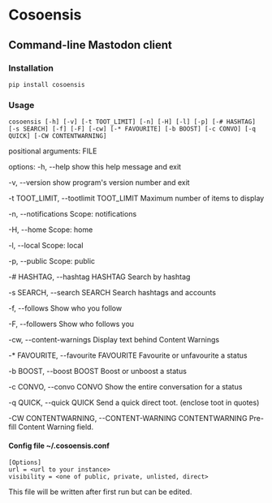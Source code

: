 
# Cosoensis
## Command-line Mastodon client

### Installation

`pip install cosoensis`

### Usage

`cosoensis [-h] [-v] [-t TOOT_LIMIT] [-n] [-H] [-l] [-p] [-# HASHTAG] [-s SEARCH] [-f] [-F] [-cw] [-* FAVOURITE] [-b BOOST] [-c CONVO] [-q QUICK] [-CW CONTENTWARNING]`

positional arguments:
  FILE

options:
  -h, --help            show this help message and exit

  -v, --version         show program's version number and exit

  -t TOOT_LIMIT, --tootlimit TOOT_LIMIT Maximum number of items to display

  -n, --notifications   Scope: notifications

  -H, --home            Scope: home

  -l, --local           Scope: local

  -p, --public          Scope: public

  -# HASHTAG, --hashtag HASHTAG Search by hashtag

  -s SEARCH, --search SEARCH Search hashtags and accounts

  -f, --follows         Show who you follow

  -F, --followers       Show who follows you

  -cw, --content-warnings Display text behind Content Warnings

  -* FAVOURITE, --favourite FAVOURITE Favourite or unfavourite a status

  -b BOOST, --boost BOOST Boost or unboost a status

  -c CONVO, --convo CONVO Show the entire conversation for a status

  -q QUICK, --quick QUICK Send a quick direct toot. (enclose toot in quotes)

  -CW CONTENTWARNING, --CONTENT-WARNING CONTENTWARNING Pre-fill Content Warning field.

#### Config file ~/.cosoensis.conf
```
[Options]
url = <url to your instance>
visibility = <one of public, private, unlisted, direct>
```

This file will be written after first run but can be edited.

